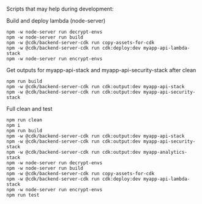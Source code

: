 Scripts that may help during development:

Build and deploy lambda (node-server)

```
npm -w node-server run decrypt-envs
npm -w node-server run build
npm -w @cdk/backend-server-cdk run copy-assets-for-cdk
npm -w @cdk/backend-server-cdk run cdk:deploy:dev myapp-api-lambda-stack
npm -w node-server run encrypt-envs
```

Get outputs for myapp-api-stack and myapp-api-security-stack after clean

```
npm run build
npm -w @cdk/backend-server-cdk run cdk:output:dev myapp-api-stack
npm -w @cdk/backend-server-cdk run cdk:output:dev myapp-api-security-stack
```

Full clean and test

```
npm run clean
npm i
npm run build
npm -w @cdk/backend-server-cdk run cdk:output:dev myapp-api-stack
npm -w @cdk/backend-server-cdk run cdk:output:dev myapp-api-security-stack
npm -w @cdk/backend-server-cdk run cdk:output:dev myapp-analytics-stack
npm -w node-server run decrypt-envs
npm -w node-server run build
npm -w @cdk/backend-server-cdk run copy-assets-for-cdk
npm -w @cdk/backend-server-cdk run cdk:deploy:dev myapp-api-lambda-stack
npm -w node-server run encrypt-envs
npm run test
```
